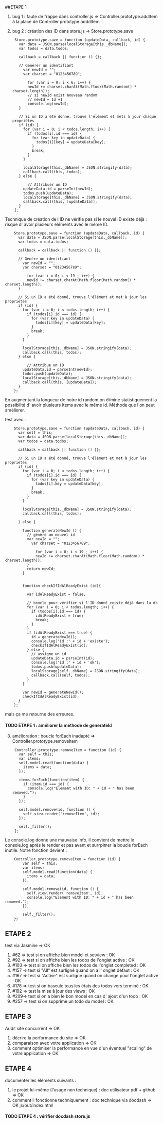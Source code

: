 ##ETAPE 1
1. bug 1 : faute de frappe dans controller.js => Controller.prototype.addItem à la place de Controller.prototype.adddItem

2. bug 2 : création des ID dans store.js => Store.prototype.save

        Store.prototype.save = function (updateData, callback, id) {
          var data = JSON.parse(localStorage[this._dbName]);
          var todos = data.todos;

          callback = callback || function () {};

          // Générer un identifiant
            var newId = "";
            var charset = "0123456789";

              for (var i = 0; i < 6; i++) {
              newId += charset.charAt(Math.floor(Math.random() * charset.length));
              // si newId exist nouveau random
              // newId = Id +1
              console.log(newId);
          }

          // Si un ID a été donné, trouve l'élément et mets à jour chaque propriétés
          if (id) {
            for (var i = 0; i < todos.length; i++) {
              if (todos[i].id === id) {
                for (var key in updateData) {
                  todos[i][key] = updateData[key];
                }
                break;
              }
            }

            localStorage[this._dbName] = JSON.stringify(data);
            callback.call(this, todos);
          } else {

              // Attribuer un ID
            updateData.id = parseInt(newId);
            todos.push(updateData);
            localStorage[this._dbName] = JSON.stringify(data);
            callback.call(this, [updateData]);
          }
        };

Technique de création de l'ID ne vérifie pas si le nouvel ID existe déjà : risque d' avoir plusieurs éléments avec le même ID.

        Store.prototype.save = function (updateData, callback, id) {
          var data = JSON.parse(localStorage[this._dbName]);
          var todos = data.todos;

          callback = callback || function () {};

          // Génére un identifiant
            var newId = "";
            var charset = "0123456789";

              for (var i = 0; i < 19 ; i++) {
              newId += charset.charAt(Math.floor(Math.random() * charset.length));
          }

          // Si un ID a été donné, trouve l'élément et met à jour les propriétés
          if (id) {
            for (var i = 0; i < todos.length; i++) {
              if (todos[i].id === id) {
                for (var key in updateData) {
                  todos[i][key] = updateData[key];
                }
                break;
              }
            }

            localStorage[this._dbName] = JSON.stringify(data);
            callback.call(this, todos);
          } else {

              // Attribue un ID
            updateData.id = parseInt(newId);
            todos.push(updateData);
            localStorage[this._dbName] = JSON.stringify(data);
            callback.call(this, [updateData]);
          }
        };

En augmentant la longueur de notre id random on élimine statistiquement la possibilité d' avoir plusieurs items avec le même id. Méthode que l'on peut améliorer.

test avec :

        Store.prototype.save = function (updateData, callback, id) {
          var self = this;
          var data = JSON.parse(localStorage[this._dbName]);
          var todos = data.todos;

          callback = callback || function () {};

          // Si un ID a été donné, trouve l'élément et met à jour les propriétés
          if (id) {
            for (var i = 0; i < todos.length; i++) {
              if (todos[i].id === id) {
                for (var key in updateData) {
                  todos[i].key = updateData[key];
                }
                break;
              }
            }

            localStorage[this._dbName] = JSON.stringify(data);
            callback.call(this, todos);

          } else {

            function generateNewId () {
              // génère un nouvel id
              var newId = "";
                var charset = "0123456789";

                  for (var i = 0; i < 19 ; i++) {
                  newId += charset.charAt(Math.floor(Math.random() * charset.length));
              }
              return newId;
            }


            function checkIfIdAlReadyExist (id){

              var idAlReadyExist = false;

              // boucle pour vérifier si l'ID donné existe déjà dans la db
              for (var i = 0; i < todos.length; i++) {
                if (todos[i].id === id) {
                  idAlReadyExist = true;
                  break;
                }
              }
              if (idAlReadyExist === true) {
                id = generateNewId();
                console.log('id :' + id + 'existe');
                checkIfIdAlReadyExist(id);
              } else {
                // assigne un id
                updateData.id = parseInt(id);
                console.log('id :' + id + 'ok');
                todos.push(updateData);
                localStorage[self._dbName] = JSON.stringify(data);
                callback.call(self, todos);
              }
            }

            var newId = generateNewId();
            checkIfIdAlReadyExist(id);
          }
        };

mais ça me retourne des erreures.

#### TODO ETAPE 1 : améliorer la méthode de generateId

3. amélioration : boucle forEach inadapté => Controller.prototype.removeItem

        Controller.prototype.removeItem = function (id) {
          var self = this;
          var items;
          self.model.read(function(data) {
            items = data;
          });

          items.forEach(function(item) {
            if (item.id === id) {
              console.log("Element with ID: " + id + " has been removed.");
            }
          });

          self.model.remove(id, function () {
            self.view.render('removeItem', id);
          });

          self._filter();
        };

Le console.log donne une mauvaise info, il convient de mettre le console.log après le render et pas avant et surrpimer la boucle forEach inutile.
Notre fonction devient :

        Controller.prototype.removeItem = function (id) {
            var self = this;
            var items;
            self.model.read(function(data) {
              items = data;
            });

            self.model.remove(id, function () {
              self.view.render('removeItem', id);
              console.log("Element with ID: " + id + " has been removed.");
            });

            self._filter();
        };


## ETAPE 2
test via Jasmine => OK
1. #62 => test si on affiche bien model et setview : OK
2. #92 => test si on affiche bien les todos de l'onglet active : OK
3. #103 => test si on affiche bien les todos de l'onglet completed : OK
4. #157 => test si "All" est surligné quand on a l' onglet défaut : OK
5. #167 => test si "Active" est surligné quand on change pour l'onglet active : OK
6. #178 => test si on bascule tous les états des todos vers terminé : OK
7. #192 => test la mise à jour des views : OK
8. #209=> test si on a bien le bon model en cas d' ajout d'un todo : OK
9. #257 => test si on supprime un todo du model : OK

## ETAPE 3
Audit site concurrent => OK
1. décrire la performance du site => OK
2. comparaison avec votre application => OK
3. comment optimiser la performance en vue d'un éventuel "scaling" de votre application => OK

## ETAPE 4
documenter les éléments suivants :
1. le projet lui-même (l'usage non technique) : doc utilisateur pdf + github => OK
2. comment il fonctionne techniquement : doc technique via docdash => OK js/out/index.html

#### TODO ETAPE 4 : vérifier docdash store.js

